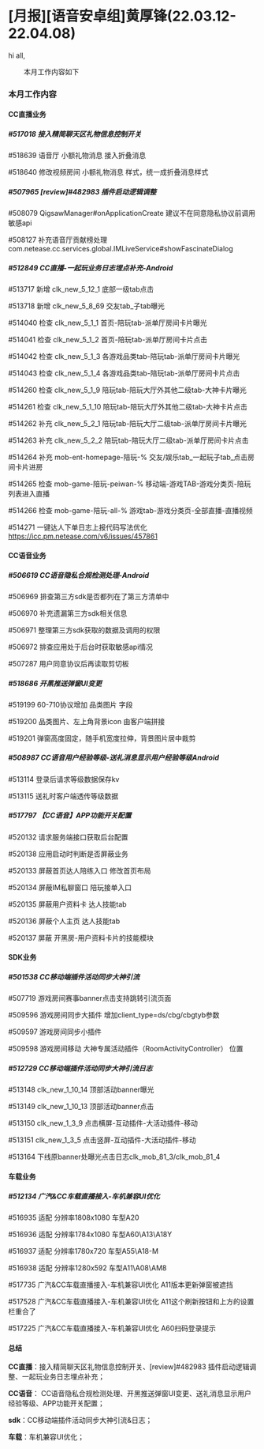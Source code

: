 # [月报][语音安卓组]黄厚锋(22.03.12-22.04.08)

hi all,

        本月工作内容如下

### 本月工作内容

#### CC直播业务

##### #517018 接入精简聊天区礼物信息控制开关

#518639 语音厅 小额礼物消息 接入折叠消息

#518640 修改视频房间 小额礼物消息 样式，统一成折叠消息样式

##### #507965 [review]#482983 插件启动逻辑调整

#508079 QigsawManager#onApplicationCreate 建议不在同意隐私协议前调用敏感api

#508127 补充语音厅贡献榜处理com.netease.cc.services.global.IMLiveService#showFascinateDialog

##### #512849 CC直播-一起玩业务日志埋点补充-Android

#513717 新增 clk_new_5_12_1 底部一级tab点击

#513718 新增 clk_new_5_8_69 交友tab_子tab曝光

#514040 检查 clk_new_5_1_1 首页-陪玩tab-派单厅房间卡片曝光

#514041 检查 clk_new_5_1_2 首页-陪玩tab-派单厅房间卡片点击

#514042 检查 clk_new_5_1_3 各游戏品类tab-陪玩tab-派单厅房间卡片曝光

#514043 检查 clk_new_5_1_4 各游戏品类tab-陪玩tab-派单厅房间卡片点击

#514260 检查 clk_new_5_1_9 陪玩tab-陪玩大厅外其他二级tab-大神卡片曝光

#514261 检查 clk_new_5_1_10 陪玩tab-陪玩大厅外其他二级tab-大神卡片点击

#514262 补充 clk_new_5_2_1 陪玩tab-陪玩大厅二级tab-派单厅房间卡片曝光

#514263 补充 clk_new_5_2_2 陪玩tab-陪玩大厅二级tab-派单厅房间卡片点击

#514264 补充 mob-ent-homepage-陪玩-% 交友/娱乐tab_一起玩子tab_点击房间卡片进房

#514265 检查 mob-game-陪玩-peiwan-% 移动端-游戏TAB-游戏分类页-陪玩列表进入直播

#514266 检查 mob-game-陪玩-all-% 游戏tab-游戏分类页-全部直播-直播视频

#514271 一键达人下单日志上报代码写法优化 https://icc.pm.netease.com/v6/issues/457861

#### CC语音业务

##### #506619 CC语音隐私合规检测处理-Android

#506969 排查第三方sdk是否都列在了第三方清单中

#506970 补充遗漏第三方sdk相关信息

#506971 整理第三方sdk获取的数据及调用的权限

#506972 排查应用处于后台时获取敏感api情况

#507287 用户同意协议后再读取剪切板

##### #518686 开黑推送弹窗UI变更

#519199 60-710协议增加 品类图片 字段

#519200 品类图片、左上角背景icon 由客户端拼接

#519201 弹窗高度固定，随手机宽度拉伸，背景图片居中裁剪

##### #508987 CC语音用户经验等级-送礼消息显示用户经验等级Android

#513114 登录后请求等级数据保存kv

#513115 送礼时客户端透传等级数据

##### #517797 【CC语音】APP功能开关配置

#520132 请求服务端接口获取后台配置

#520138 应用启动时判断是否屏蔽业务

#520133 屏蔽首页达人陪练入口 修改首页布局

#520134 屏蔽IM私聊窗口 陪玩接单入口

#520135 屏蔽用户资料卡 达人技能tab

#520136 屏蔽个人主页 达人技能tab

#520137 屏蔽 开黑房-用户资料卡片的技能模块

#### SDK业务

##### #501538 CC移动端插件活动同步大神引流

#507719 游戏房间赛事banner点击支持跳转引流页面

#509596 游戏房间同步大插件 增加client_type=ds/cbg/cbgtyb参数

#509597 游戏房间同步小插件

#509598 游戏房间移动 大神专属活动插件（RoomActivityController） 位置

##### #512729 CC移动端插件活动同步大神引流日志

#513148 clk_new_1_10_14 顶部活动banner曝光

#513149 clk_new_1_10_13 顶部活动banner点击

#513150 clk_new_1_3_9 点击横屏-互动插件-大活动插件-移动

#513151 clk_new_1_3_5 点击竖屏-互动插件-大活动插件-移动

#513164 下线原banner处曝光点击日志clk_mob_81_3/clk_mob_81_4

#### 车载业务

##### #512134 广汽&CC车载直播接入-车机兼容UI优化

#516935 适配 分辨率1808x1080 车型A20

#516936 适配 分辨率1784x1080 车型A60\A13\A18Y

#516937 适配 分辨率1780x720 车型A55\A18-M

#516938 适配 分辨率1280x592 车型A11\A08\AM8

#517735 广汽&CC车载直播接入-车机兼容UI优化 A11版本更新弹窗被遮挡

#517528 广汽&CC车载直播接入-车机兼容UI优化 A11这个刷新按钮和上方的设置栏重合了

#517225 广汽&CC车载直播接入-车机兼容UI优化 A60扫码登录提示

#### 总结

**CC直播**：接入精简聊天区礼物信息控制开关、[review]#482983 插件启动逻辑调整、一起玩业务日志埋点补充；

**CC语音**： CC语音隐私合规检测处理、开黑推送弹窗UI变更、送礼消息显示用户经验等级、APP功能开关配置；

**sdk**：CC移动端插件活动同步大神引流&日志；

**车载**：车机兼容UI优化；

